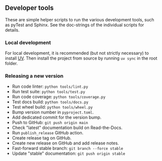 ﻿## Developer tools

These are simple helper scripts to run the various development tools, such as
pyTest and Sphinx. See the doc-strings of the individual scripts for details.


### Local development

For local development, it is recommended (but not strictly necessary) to
install [UV]. Then install the project from source by running `uv sync` in the
root folder.

[UV]: https://docs.astral.sh/uv


### Releasing a new version

- Run code linter:   `python tools/lint.py`
- Run test suite:    `python tools/test.py`
- Run code coverage: `python tools/coverage.py`
- Test docs build:   `python tools/docs.py`
- Test wheel build:  `python tools/wheel.py`
- Bump version number in `pyproject.toml`.
- Add dedicated commit for the version bump.
- Push to GitHub: `git push origin main`
- Check "latest" documentation build on Read-the-Docs.
- Run `publish_release` GitHub action.
- Create release tag on GitHub.
- Create new release on GitHub and add release notes.
- Fast-forward stable branch:    `git branch --force stable`
- Update "stable" documentation: `git push origin stable`
